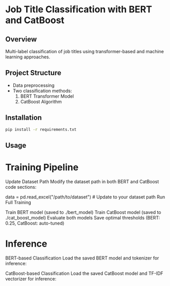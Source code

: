 # Job Title Classification with BERT and CatBoost

## Overview
Multi-label classification of job titles using transformer-based and machine learning approaches.

## Project Structure
- Data preprocessing
- Two classification methods:
  1. BERT Transformer Model
  2. CatBoost Algorithm

## Installation
```bash
pip install -r requirements.txt
```

## Usage

# Training Pipeline
Update Dataset Path
Modify the dataset path in both BERT and CatBoost code sections:


data = pd.read_excel("/path/to/dataset")  # Update to your dataset path
Run Full Training

Train BERT model (saved to ./bert_model)
Train CatBoost model (saved to ./cat_boost_model)
Evaluate both models
Save optimal thresholds (BERT: 0.25, CatBoost: auto-tuned)


# Inference

BERT-based Classification
Load the saved BERT model and tokenizer for inference:

CatBoost-based Classification
Load the saved CatBoost model and TF-IDF vectorizer for inference:
